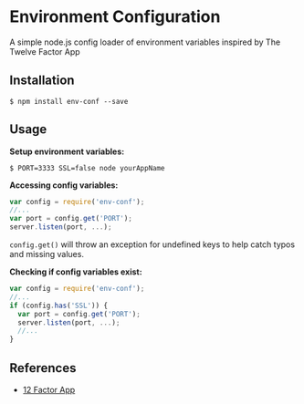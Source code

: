 # Environment Configuration

A simple node.js config loader of environment variables inspired by The Twelve Factor App

## Installation

```shell
$ npm install env-conf --save
```

## Usage

**Setup environment variables:**

```shell
$ PORT=3333 SSL=false node yourAppName
```

**Accessing config variables:**

```js
var config = require('env-conf');
//...
var port = config.get('PORT');
server.listen(port, ...);
```

`config.get()` will throw an exception for undefined keys to help catch typos and missing values.

**Checking if config variables exist:**

```js
var config = require('env-conf');
//...
if (config.has('SSL')) {
  var port = config.get('PORT');
  server.listen(port, ...);
  //...
}
```

## References

* [12 Factor App](http://12factor.net/config)
